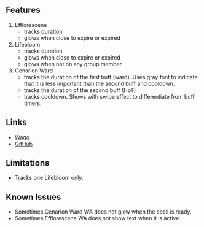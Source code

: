 ## Features

1. Efflorescene
   - tracks duration
   - glows when close to expire or expired
2. Lifebloom
   - tracks duration
   - glows when close to expire or expired
   - glows when not on any group member
3. Cenarion Ward
   - tracks the duration of the first buff (ward). Uses gray font to
     indicate that it is less important than the second buff and
     cooldown.
   - tracks the duration of the second buff (HoT)
   - tracks cooldown. Shows with swipe effect to differentiate from
     buff timers.

## Links

- [Wago](https://wago.io/i7sbaQFQp)
- [GitHub](https://github.com/joegnis/weakauras-resto-druid-high-priority-spells)

## Limitations

- Tracks one Lifebloom only.

## Known Issues

- Sometimes Cenarion Ward WA does not glow when the spell is ready.
- Sometimes Efflorescene WA does not show text when it is active.
